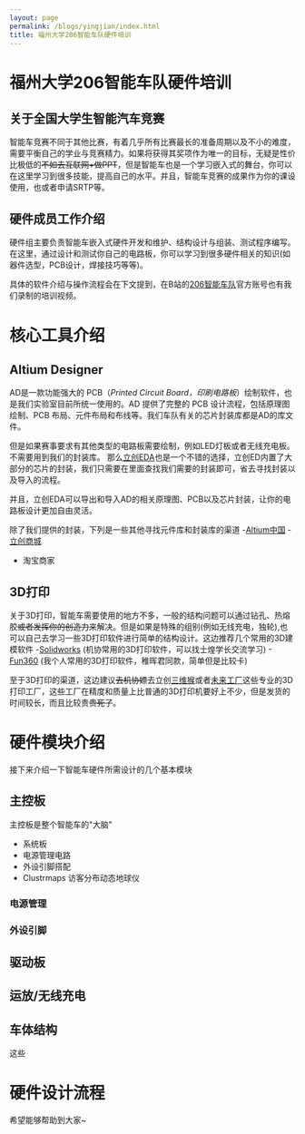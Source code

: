 ```yaml
---
layout: page
permalink: /blogs/yingjian/index.html
title: 福州大学206智能车队硬件培训
---
```


# 福州大学206智能车队硬件培训

## 关于全国大学生智能汽车竞赛

智能车竞赛不同于其他比赛，有着几乎所有比赛最长的准备周期以及不小的难度，需要平衡自己的学业与竞赛精力。如果将获得其奖项作为唯一的目标，无疑是性价比极低的~~不如去互联网+做PPT~~，但是智能车也是一个学习嵌入式的舞台，你可以在这里学习到很多技能，提高自己的水平。并且，智能车竞赛的成果作为你的课设使用，也或者申请SRTP等。

## 硬件成员工作介绍

硬件组主要负责智能车嵌入式硬件开发和维护、结构设计与组装、测试程序编写。在这里，通过设计和测试你自己的电路板，你可以学习到很多硬件相关的知识(如器件选型，PCB设计，焊接技巧等等)。

具体的软件介绍与操作流程会在下文提到，在B站的[206智能车队](https://space.bilibili.com/3461573251172869?spm_id_from=333.337.0.0)官方账号也有我们录制的培训视频。

# 核心工具介绍

## Altium Designer ##

AD是一款功能强大的 PCB（*Printed Circuit Board，印刷电路板*）绘制软件，也是我们实验室目前所统一使用的。AD 提供了完整的 PCB 设计流程，包括原理图绘制、PCB 布局、元件布局和布线等。我们车队有关的芯片封装库都是AD的库文件。

但是如果赛事要求有其他类型的电路板需要绘制，例如LED灯板或者无线充电板。不需要用到我们的封装库。
那么[立创EDA](https://lceda.cn/)也是一个不错的选择，立创ED内置了大部分的芯片的封装，我们只需要在里面查找我们需要的封装即可，省去寻找封装以及导入的流程。

并且，立创EDA可以导出和导入AD的相关原理图、PCB以及芯片封装，让你的电路板设计更加自由灵活。

除了我们提供的封装，下列是一些其他寻找元件库和封装库的渠道
-[Altium中国](https://www.altium.com.cn/)
-[立创商城](https://www.szlcsc.com/)
- 淘宝商家

## 3D打印 ##

关于3D打印，智能车需要使用的地方不多，一般的结构问题可以通过钻孔、热熔胶~~或者发挥你的创造力~~来解决。但是如果是特殊的组别(例如无线充电，独轮),也可以自己去学习一些3D打印软件进行简单的结构设计。这边推荐几个常用的3D建模软件
-[Solidworks](https://www.altium.com.cn/) (机协常用的3D打印软件，可以找士煌学长交流学习)
-[Fun360](https://www.szlcsc.com/)  (我个人常用的3D打印软件，稚晖君同款，简单但是比较卡)

至于3D打印的渠道，这边建议~~去机协嫖~~去立创[三维猴](https://www.sanweihou.com/)或者[未来工厂](https://www.wenext.cn/)这些专业的3D打印工厂，这些工厂在精度和质量上比普通的3D打印机要好上不少，但是发货的时间较长，而且比较贵~~贵死了~~。

# 硬件模块介绍

接下来介绍一下智能车硬件所需设计的几个基本模块

## 主控板

主控板是整个智能车的"大脑"

- 系统板
- 电源管理电路
- 外设引脚搭配
- Clustrmaps 访客分布动态地球仪

### 电源管理

### 外设引脚

## 驱动板

## 运放/无线充电

## 车体结构<!-- 热熔胶，焊台，热风枪，钻孔机等的使用-->
这些

# 硬件设计流程

希望能够帮助到大家~

